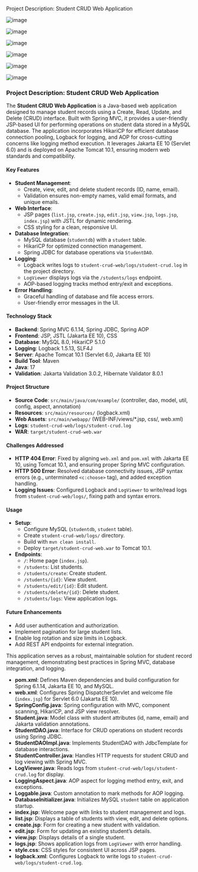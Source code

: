 Project Description: Student CRUD Web Application

![image](https://github.com/user-attachments/assets/03b58bc1-f1a0-4ce9-95b0-5cc35dfdaa8e)

![image](https://github.com/user-attachments/assets/06f87e2f-a1eb-4113-822c-012ac34216ee)

![image](https://github.com/user-attachments/assets/3661e39a-9348-4515-b6b4-512f4a1a8ddd)

![image](https://github.com/user-attachments/assets/d8094430-ab8a-43a2-9700-0dc26f71c23f)

![image](https://github.com/user-attachments/assets/5b44c140-20b9-4d4f-9876-4dec22ebae7b)

![image](https://github.com/user-attachments/assets/2c6a7718-a950-4321-8697-a3ee239ffa32)




### Project Description: Student CRUD Web Application


The **Student CRUD Web Application** is a Java-based web application designed to manage student records using a Create, Read, Update, and Delete (CRUD) interface. Built with Spring MVC, it provides a user-friendly JSP-based UI for performing operations on student data stored in a MySQL database. The application incorporates HikariCP for efficient database connection pooling, Logback for logging, and AOP for cross-cutting concerns like logging method execution. It leverages Jakarta EE 10 (Servlet 6.0) and is deployed on Apache Tomcat 10.1, ensuring modern web standards and compatibility.

#### Key Features
- **Student Management**:
  - Create, view, edit, and delete student records (ID, name, email).
  - Validation ensures non-empty names, valid email formats, and unique emails.
- **Web Interface**:
  - JSP pages (`list.jsp`, `create.jsp`, `edit.jsp`, `view.jsp`, `logs.jsp`, `index.jsp`) with JSTL for dynamic rendering.
  - CSS styling for a clean, responsive UI.
- **Database Integration**:
  - MySQL database (`studentdb`) with a `student` table.
  - HikariCP for optimized connection management.
  - Spring JDBC for database operations via `StudentDAO`.
- **Logging**:
  - Logback writes logs to `student-crud-web/logs/student-crud.log` in the project directory.
  - `LogViewer` displays logs via the `/students/logs` endpoint.
  - AOP-based logging tracks method entry/exit and exceptions.
- **Error Handling**:
  - Graceful handling of database and file access errors.
  - User-friendly error messages in the UI.

#### Technology Stack
- **Backend**: Spring MVC 6.1.14, Spring JDBC, Spring AOP
- **Frontend**: JSP, JSTL (Jakarta EE 10), CSS
- **Database**: MySQL 8.0, HikariCP 5.1.0
- **Logging**: Logback 1.5.13, SLF4J
- **Server**: Apache Tomcat 10.1 (Servlet 6.0, Jakarta EE 10)
- **Build Tool**: Maven
- **Java**: 17
- **Validation**: Jakarta Validation 3.0.2, Hibernate Validator 8.0.1

#### Project Structure
- **Source Code**: `src/main/java/com/example/` (controller, dao, model, util, config, aspect, annotation)
- **Resources**: `src/main/resources/` (logback.xml)
- **Web Assets**: `src/main/webapp/` (WEB-INF/views/*.jsp, css/, web.xml)
- **Logs**: `student-crud-web/logs/student-crud.log`
- **WAR**: `target/student-crud-web.war`

#### Challenges Addressed
- **HTTP 404 Error**: Fixed by aligning `web.xml` and `pom.xml` with Jakarta EE 10, using Tomcat 10.1, and ensuring proper Spring MVC configuration.
- **HTTP 500 Error**: Resolved database connectivity issues, JSP syntax errors (e.g., unterminated `<c:choose>` tag), and added exception handling.
- **Logging Issues**: Configured Logback and `LogViewer` to write/read logs from `student-crud-web/logs/`, fixing path and syntax errors.

#### Usage
- **Setup**:
  - Configure MySQL (`studentdb`, `student` table).
  - Create `student-crud-web/logs/` directory.
  - Build with `mvn clean install`.
  - Deploy `target/student-crud-web.war` to Tomcat 10.1.
- **Endpoints**:
  - `/`: Home page (`index.jsp`).
  - `/students`: List students.
  - `/students/create`: Create student.
  - `/students/{id}`: View student.
  - `/students/edit/{id}`: Edit student.
  - `/students/delete/{id}`: Delete student.
  - `/students/logs`: View application logs.

#### Future Enhancements
- Add user authentication and authorization.
- Implement pagination for large student lists.
- Enable log rotation and size limits in Logback.
- Add REST API endpoints for external integration.

This application serves as a robust, maintainable solution for student record management, demonstrating best practices in Spring MVC, database integration, and logging.




- **pom.xml**: Defines Maven dependencies and build configuration for Spring 6.1.14, Jakarta EE 10, and MySQL.
- **web.xml**: Configures Spring DispatcherServlet and welcome file (`index.jsp`) for Servlet 6.0 (Jakarta EE 10).
- **SpringConfig.java**: Spring configuration with MVC, component scanning, HikariCP, and JSP view resolver.
- **Student.java**: Model class with student attributes (id, name, email) and Jakarta validation annotations.
- **StudentDAO.java**: Interface for CRUD operations on student records using Spring JDBC.
- **StudentDAOImpl.java**: Implements StudentDAO with JdbcTemplate for database interactions.
- **StudentController.java**: Handles HTTP requests for student CRUD and log viewing with Spring MVC.
- **LogViewer.java**: Reads logs from `student-crud-web/logs/student-crud.log` for display.
- **LoggingAspect.java**: AOP aspect for logging method entry, exit, and exceptions.
- **Loggable.java**: Custom annotation to mark methods for AOP logging.
- **DatabaseInitializer.java**: Initializes MySQL `student` table on application startup.
- **index.jsp**: Welcome page with links to student management and logs.
- **list.jsp**: Displays a table of students with view, edit, and delete options.
- **create.jsp**: Form for creating a new student with validation.
- **edit.jsp**: Form for updating an existing student’s details.
- **view.jsp**: Displays details of a single student.
- **logs.jsp**: Shows application logs from `LogViewer` with error handling.
- **style.css**: CSS styles for consistent UI across JSP pages.
- **logback.xml**: Configures Logback to write logs to `student-crud-web/logs/student-crud.log`.


